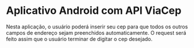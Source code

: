 # Aplicativo Android com API ViaCep
Nesta aplicação, o usuário poderá inserir seu cep para que todos os outros campos de endereço sejam preenchidos automaticamente. O request será feito assim que o usuário terminar de digitar o cep desejado.

